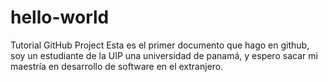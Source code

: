 # hello-world
Tutorial GitHub Project
Esta es el primer documento que hago en github, soy un estudiante de la UIP
una universidad de panamá, y espero sacar mi maestría en desarrollo de software
en el extranjero.
